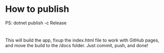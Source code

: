 # How to publish
PS: dotnet publish -c Release
#
This will build the app, fixup the index.html file to work with GitHub pages, and move the build to the /docs folder. Just commit, push, and done!
